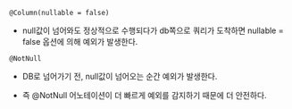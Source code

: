 ```
@Column(nullable = false)
```
* null값이 넘어와도 정상적으로 수행되다가 db쪽으로 쿼리가 도착하면 nullable = false 옵션에 의해 예외가 발생한다.

```
@NotNull
```
* DB로 넘어가기 전, null값이 넘어오는 순간 예외가 발생한다.

* 즉 @NotNull 어노테이션이 더 빠르게 예외를 감지하기 때문에 더 안전하다.
